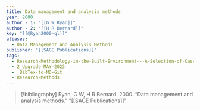 ```yaml
---
title: Data management and analysis methods
year: 2000
author - 1: "[[G W Ryan]]"
author - 2: "[[H R Bernard]]"
key: "[[@Ryan2000-ql]]"
aliases:
  - Data Management And Analysis Methods
publisher: "[[SAGE Publications]]"
tags:
  - Research-Methodology-in-the-Built-Environment---A-Selection-of-Case-Studies
  - 2_Upgrade-MAY-2023
  - _BibTex-to-MD-Git
  - Research-Methods
---
```


> [!bibliography]
> Ryan, G W, H R Bernard. 2000. “Data management and analysis methods.” "[[SAGE Publications]]"
